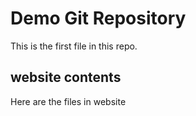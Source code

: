 # Demo Git Repository

This is the first file in this repo.

## website contents

Here are the files in website
